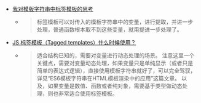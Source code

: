 - [我对模版字符串中标签模板的思考](https://segmentfault.com/a/1190000022448354)
	- > 标签模板可以对传入的模板字符串中的变量，进行提取，并进一步处理，普通函数根本取不到这些变量，就甭提进一步处理了。
- [JS 标签模板（Tagged templates）什么时候使用？](https://www.zhangxinxu.com/wordpress/2021/12/js-tagged-templates/)
	- > 适合结构已知的，需要对变量进行动态处理的场景。
	  > 注意这里一个关键点，需要对变量动态处理，如果变量只是单纯显示（或者只是简单的表达式逻辑），直接使用模板字符串就好了，可以完全驾驭，详见“ES6模板字符串在HTML模板渲染中的应用”这篇文章。
	  > 以及，如果变量是数值、函数或者纯对象，需要基于类型做动态处理，则也非常适合使用标签模板。